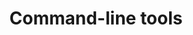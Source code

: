 ---
lang: en
layout: doc
permalink: /doc/tools/
redirect_from:
- /doc/tools/4.0/
- /doc/tools/4.0/dom0/
- /doc/tools/4.0/domU/
- /doc/tools/3.2/
- /doc/tools/3.2/dom0/
- /doc/tools/3.2/domU/
redirect_to: https://qubes-doc-rst.readthedocs.io/en/latest/user/reference/tools.html
ref: 141
title: Command-line tools
---